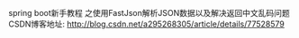 spring boot新手教程 之使用FastJson解析JSON数据以及解决返回中文乱码问题
CSDN博客地址: http://blog.csdn.net/a295268305/article/details/77528579
